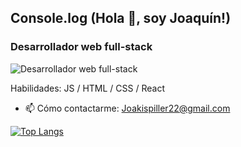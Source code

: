 ## Console.log (Hola 👋, soy Joaquín!)
### Desarrollador web full-stack
![Desarrollador web full-stack](https://images.vexels.com/media/users/3/157204/isolated/lists/32098c9923436f09712af14f542411bb-icono-de-escritorio-de-computadora-en-blanco-y-negro.png)


Habilidades: JS / HTML / CSS / React

- 📫 Cómo contactarme:   Joakispiller22@gmail.com 



[![Top Langs](https://github-readme-stats.vercel.app/api/top-langs/?username=Joakispiller)](https://github.com/anuraghazra/github-readme-stats)





